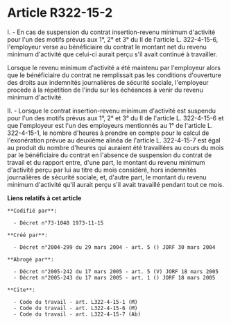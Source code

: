 # Article R322-15-2

I. - En cas de suspension du contrat insertion-revenu minimum d'activité pour l'un des motifs prévus aux 1°, 2° et 3° du II
de l'article L. 322-4-15-6, l'employeur verse au bénéficiaire du contrat le montant net du revenu minimum d'activité que
celui-ci aurait perçu s'il avait continué à travailler.

Lorsque le revenu minimum d'activité a été maintenu par l'employeur alors que le bénéficiaire du contrat ne remplissait pas
les conditions d'ouverture des droits aux indemnités journalières de sécurité sociale, l'employeur procède à la répétition de
l'indu sur les échéances à venir du revenu minimum d'activité.

II. - Lorsque le contrat insertion-revenu minimum d'activité est suspendu pour l'un des motifs prévus aux 1°, 2° et 3° du II
de l'article L. 322-4-15-6 et que l'employeur est l'un des employeurs mentionnés au 1° de l'article L. 322-4-15-1, le nombre
d'heures à prendre en compte pour le calcul de l'exonération prévue au deuxième alinéa de l'article L. 322-4-15-7 est égal au
produit du nombre d'heures qui auraient été travaillées au cours du mois par le bénéficiaire du contrat en l'absence de
suspension du contrat de travail et du rapport entre, d'une part, le montant du revenu minimum d'activité perçu par lui au
titre du mois considéré, hors indemnités journalières de sécurité sociale, et, d'autre part, le montant du revenu minimum
d'activité qu'il aurait perçu s'il avait travaillé pendant tout ce mois.

**Liens relatifs à cet article**

	**Codifié par**:

	  - Décret n°73-1048 1973-11-15

	**Créé par**:

	  - Décret n°2004-299 du 29 mars 2004 - art. 5 () JORF 30 mars 2004

	**Abrogé par**:

	  - Décret n°2005-242 du 17 mars 2005 - art. 5 (V) JORF 18 mars 2005
	  - Décret n°2005-243 du 17 mars 2005 - art. 1 () JORF 18 mars 2005

	**Cite**:

	  - Code du travail - art. L322-4-15-1 (M)
	  - Code du travail - art. L322-4-15-6 (M)
	  - Code du travail - art. L322-4-15-7 (Ab)

